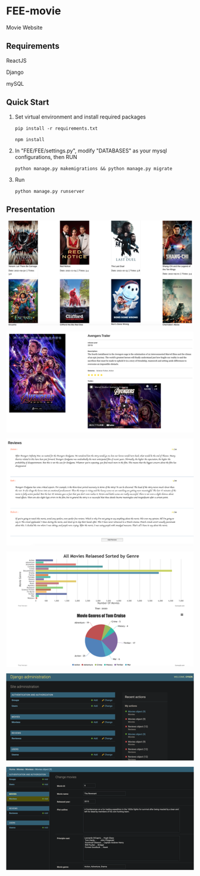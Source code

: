 # FEE-movie

Movie Website

## Requirements

ReactJS

Django

mySQL

## Quick Start

1. Set virtual environment and install required packages

   ```
   pip install -r requirements.txt
   ```

   ```
   npm install
   ```

2. In "FEE/FEE/settings.py", modify "DATABASES" as your mysql configurations, then RUN

   ```
   python manage.py makemigrations && python manage.py migrate
   ```

3. Run

   ```
   python manage.py runserver
   ```

## Presentation

![Movie list](./imgs/Movie_list.png)

![Movie](./imgs/Movie.png)

![Review](./imgs/Review.png)

![Statistics](./imgs/Statistics.png)

![Admin](./imgs/Admin.png)

![Admin movie](./imgs/Admin_movie.png)
